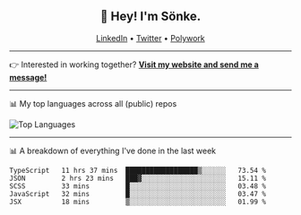 <h2 align="center">👋 Hey! I'm Sönke.</h2>
<p align="center">
  <a href="https://www.linkedin.com/in/soepet/">LinkedIn</a> •
  <a href="https://twitter.com/zunkp">Twitter</a> •
  <a href="https://www.polywork.com/zunkelty">Polywork</a>
</p>

-------

<p>👉 Interested in working together? <a href="https://www.soenkep.com?utm_medium=social&utm_source=github&utm_campaign=readme"><b>Visit my website and send me a message!</b></a></p>

-------

📊 My top languages across all (public) repos

![Top Languages](https://github-readme-stats.vercel.app/api/top-langs/?username=zunkelty&show_icons=true&layout=compact&hide_title=true)

-------

📊 A breakdown of everything I've done in the last week

<!--START_SECTION:waka-->
```text
TypeScript   11 hrs 37 mins  ██████████████████▒░░░░░░   73.54 % 
JSON         2 hrs 23 mins   ███▓░░░░░░░░░░░░░░░░░░░░░   15.11 % 
SCSS         33 mins         █░░░░░░░░░░░░░░░░░░░░░░░░   03.48 % 
JavaScript   32 mins         █░░░░░░░░░░░░░░░░░░░░░░░░   03.47 % 
JSX          18 mins         ▒░░░░░░░░░░░░░░░░░░░░░░░░   01.99 % 
```
<!--END_SECTION:waka-->
